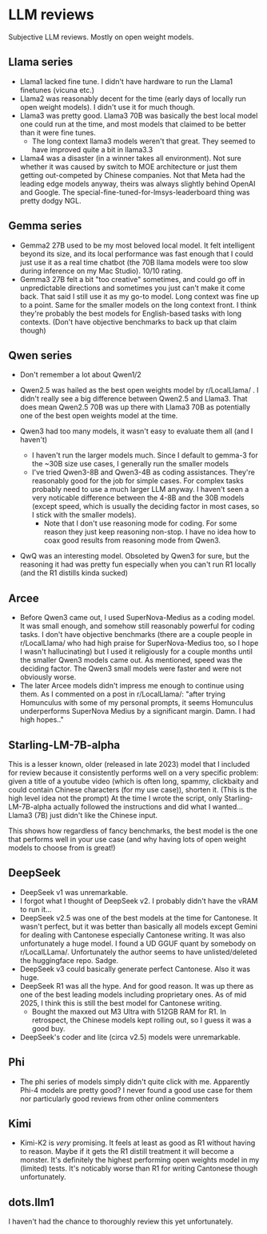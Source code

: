# LLM reviews

Subjective LLM reviews. Mostly on open weight models.

## Llama series

- Llama1 lacked fine tune. I didn't have hardware to run the Llama1 finetunes (vicuna etc.)
- Llama2 was reasonably decent for the time (early days of locally run open weight models). I didn't use it for much though.
- Llama3 was pretty good. Llama3 70B was basically the best local model one could run at the time, and most models that claimed to be better than it were fine tunes.
  - The long context llama3 models weren't that great. They seemed to have improved quite a bit in llama3.3
- Llama4 was a disaster (in a winner takes all environment). Not sure whether it was caused by switch to MOE architecture or just them getting out-competed by Chinese companies. Not that Meta had the leading edge models anyway, theirs was always slightly behind OpenAI and Google. The special-fine-tuned-for-lmsys-leaderboard thing was pretty dodgy NGL.

## Gemma series

- Gemma2 27B used to be my most beloved local model. It felt intelligent beyond its size, and its local performance was fast enough that I could just use it as a real time chatbot (the 70B llama models were too slow during inference on my Mac Studio). 10/10 rating.
- Gemma3 27B felt a bit "too creative" sometimes, and could go off in unpredictable directions and sometimes you just can't make it come back. That said I still use it as my go-to model. Long context was fine up to a point. Same for the smaller models on the long context front. I think they're probably the best models for English-based tasks with long contexts. (Don't have objective benchmarks to back up that claim though)

## Qwen series

- Don't remember a lot about Qwen1/2
- Qwen2.5 was hailed as the best open weights model by r/LocalLlama/ . I didn't really see a big difference between Qwen2.5 and Llama3. That does mean Qwen2.5 70B was up there with Llama3 70B as potentially one of the best open weights model at the time.
- Qwen3 had too many models, it wasn't easy to evaluate them all (and I haven't)
  - I haven't run the larger models much. Since I default to gemma-3 for the ~30B size use cases, I generally run the smaller models
  - I've tried Qwen3-8B and Qwen3-4B as coding assistances. They're reasonably good for the job for simple cases. For complex tasks probably need to use a much larger LLM anyway. I haven't seen a very noticable difference between the 4-8B and the 30B models (except speed, which is usually the deciding factor in most cases, so I stick with the smaller models).
    - Note that I don't use reasoning mode for coding. For some reason they just keep reasoning non-stop. I have no idea how to coax good results from reasoning mode from Qwen3.

- QwQ was an interesting model. Obsoleted by Qwen3 for sure, but the reasoning it had was pretty fun especially when you can't run R1 locally (and the R1 distills kinda sucked)

## Arcee

- Before Qwen3 came out, I used SuperNova-Medius as a coding model. It was small enough, and somehow still reasonably powerful for coding tasks. I don't have objective benchmarks (there are a couple people in r/LocalLlama/ who had high praise for SuperNova-Medius too, so I hope I wasn't hallucinating) but I used it religiously for a couple months until the smaller Qwen3 models came out. As mentioned, speed was the deciding factor. The Qwen3 small models were faster and were not obviously worse.
- The later Arcee models didn't impress me enough to continue using them. As I commented on a post in r/LocalLlama/: "after trying Homunculus with some of my personal prompts, it seems Homunculus underperforms SuperNova Medius by a significant margin. Damn. I had high hopes.."

## Starling-LM-7B-alpha

This is a lesser known, older (released in late 2023) model that I included for review because it consistently performs well on a very specific problem: given a title of a youtube video (which is often long, spammy, clickbaity and could contain Chinese characters (for my use case)), shorten it. (This is the high level idea not the prompt) At the time I wrote the script, only Starling-LM-7B-alpha actually followed the instructions and did what I wanted... Llama3 (7B) just didn't like the Chinese input.

This shows how regardless of fancy benchmarks, the best model is the one that performs well in your use case (and why having lots of open weight models to choose from is great!)

## DeepSeek

- DeepSeek v1 was unremarkable.
- I forgot what I thought of DeepSeek v2. I probably didn't have the vRAM to run it...
- DeepSeek v2.5 was one of the best models at the time for Cantonese. It wasn't perfect, but it was better than basically all models except Gemini for dealing with Cantonese especially Cantonese writing. It was also unfortunately a huge model. I found a UD GGUF quant by somebody on r/LocalLLama/. Unfortunately the author seems to have unlisted/deleted the huggingface repo. Sadge.
- DeepSeek v3 could basically generate perfect Cantonese. Also it was huge.
- DeepSeek R1 was all the hype. And for good reason. It was up there as one of the best leading models including proprietary ones. As of mid 2025, I think this is still the best model for Cantonese writing.
  - Bought the maxxed out M3 Ultra with 512GB RAM for R1. In retrospect, the Chinese models kept rolling out, so I guess it was a good buy.
- DeepSeek's coder and lite (circa v2.5) models were unremarkable.

## Phi

- The phi series of models simply didn't quite click with me. Apparently Phi-4 models are pretty good? I never found a good use case for them nor particularly good reviews from other online commenters

## Kimi

- Kimi-K2 is *very* promising. It feels at least as good as R1 without having to reason. Maybe if it gets the R1 distill treatment it will become a monster. It's definitely the highest performing open weights model in my (limited) tests. It's noticably worse than R1 for writing Cantonese though unfortunately.

## dots.llm1

I haven't had the chance to thoroughly review this yet unfortunately.
